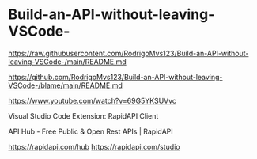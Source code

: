 # Build-an-API-without-leaving-VSCode-

https://raw.githubusercontent.com/RodrigoMvs123/Build-an-API-without-leaving-VSCode-/main/README.md

https://github.com/RodrigoMvs123/Build-an-API-without-leaving-VSCode-/blame/main/README.md

https://www.youtube.com/watch?v=69G5YKSUVvc

Visual Studio Code 
Extension: RapidAPI Client

API Hub - Free Public & Open Rest APIs | RapidAPI

https://rapidapi.com/hub 
https://rapidapi.com/studio


